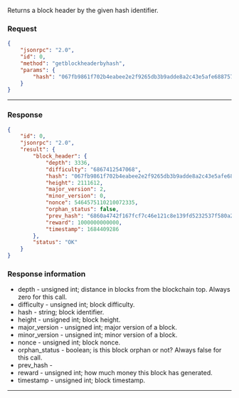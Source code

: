 Returns a block header by the given hash identifier.

### Request

```json
{
	"jsonrpc": "2.0",
	"id": 0,
	"method": "getblockheaderbyhash",
	"params": {
		"hash": "067fb9861f702b4eabee2e2f9265db3b9adde8a2c43e5afe6887574a12923652"
	}
}
```
---

### Response

```json
{
	"id": 0,
	"jsonrpc": "2.0",
	"result": {
		"block_header": {
			"depth": 3336,
			"difficulty": "6867412547068",
			"hash": "067fb9861f702b4eabee2e2f9265db3b9adde8a2c43e5afe6887574a12923652",
			"height": 2111612,
			"major_version": 2,
			"minor_version": 0,
			"nonce": 5464575110210072335,
			"orphan_status": false,
			"prev_hash": "6860a4742f167fcf7c46e121c8e139fd5232537f580a22ae76ce8013c06d0f09",
			"reward": 1000000000000,
			"timestamp": 1684409286
		},
		"status": "OK"
	}
}
```

### Response information

- depth - unsigned int; distance in blocks from the blockchain top. Always zero for this call.
- difficulty - unsigned int; block difficulty.
- hash - string; block identifier.
- height - unsigned int; block height.
- major_version - unsigned int; major version of a block.
- minor_version - unsigned int; minor version of a block.
- nonce - unsigned int; block nonce.
- orphan_status - boolean; is this block orphan or not? Always false for this call.
- prev_hash -
- reward - unsigned int; how much money this block has generated.
- timestamp - unsigned int; block timestamp.

---
